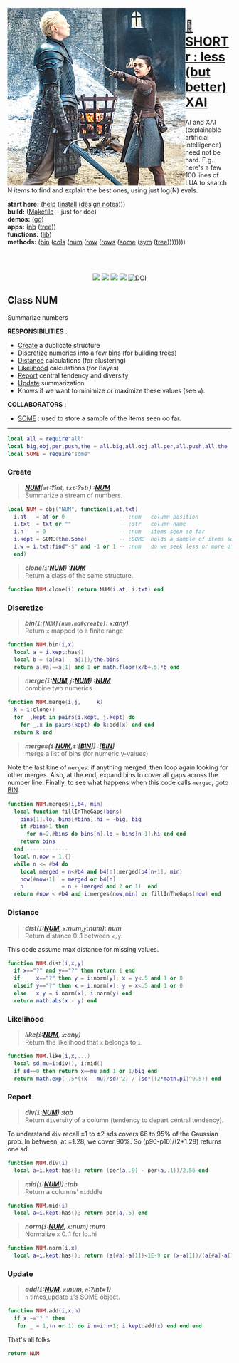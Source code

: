 <a href="all.md"><img align=left width=400 src="stark.jpeg"></a>

# [:high_brightness: SHORTr : less (but better) XAI](all.md)


AI and XAI (explainable artificial intelligence) need not be
hard.  E.g. here's a few 100 lines of LUA
to search N items to  find and explain the best ones, using just
log(N) evals.  

**start here:**  ([help](all.md) ([install](/INSTALL.md) ([design notes](design.md))))                                                                                               
**build:**       ([Makefile](https://github.com/timm/shortr/blob/master/etc/src/Makefile)-- just for doc)                                                                           
**demos:**       ([go](go.md))                                                                                                                                                      
**apps:**         ([nb](nb.md) ([tree](tree.md)))   
**functions:**   ([lib](lib.md))     
**methods:**    ([bin](bin.md) ([cols](cols.md) ([num](num.md) ([row](row.md) ([rows](rows.md) ([some](some.md) ([sym](sym.md) ([tree](tree.md)))))))))


<br clear=all>&nbsp;
<p align=center>
<a href=".."><img src="https://img.shields.io/badge/Lua-%232C2D72.svg?logo=lua&logoColor=white"></a>
<a href=".."><img src="https://img.shields.io/badge/checked--by-syntastic-yellow?logo=Checkmarx&logoColor=white"></a>
<a href="https://github.com/timm/shortr/actions/workflows/tests.yml"><img src="https://github.com/timm/shortr/actions/workflows/tests.yml/badge.svg"></a>
<a href="https://opensource.org/licenses/BSD-2-Clause"><img  src="https://img.shields.io/badge/License-BSD%202--Clause-orange.svg?logo=opensourceinitiative&logoColor=white"></a>
<a href="https://zenodo.org/badge/latestdoi/206205826"> <img  src="https://zenodo.org/badge/206205826.svg" alt="DOI"></a> 
</p>

## Class NUM
Summarize numbers

**RESPONSIBILITIES** : 
- [Create](#create) a duplicate structure 
- [Discretize](#discretize) numerics into a few bins (for building trees)
- [Distance](#distance) calculations (for clustering)
- [Likelihood](#likelihood) calculations (for Bayes)
- [Report](#report)  central tendency and diversity
- [Update](#update) summarization
- Knows if we want to minimize or maximize these values (see `w`).

**COLLABORATORS** :
- [SOME](some.md) : used to store a sample of the items seen oo far.
------------------------------------------------------------



```lua
local all = require"all"
local big,obj,per,push,the = all.big,all.obj,all.per,all.push,all.the
local SOME = require"some"
```


### Create
> ***[NUM](num.md#create)(`at`:?int, `txt`:?str) :[NUM](num.md#create)***<br>
Summarize a stream of numbers.




```lua
local NUM = obj("NUM", function(i,at,txt) 
  i.at   = at or 0                 -- :num   column position 
  i.txt  = txt or ""               -- :str   column name 
  i.n    = 0                       -- :num   items seen so far
  i.kept = SOME(the.Some)          -- :SOME  holds a sample of items seen so far
  i.w = i.txt:find"-$" and -1 or 1 -- :num   do we seek less or more of this?
  end)
```


> ***clone(`i`:[NUM](num.md#create)) :[NUM](num.md#create)***<br>
Return a class of the same structure.




```lua
function NUM.clone(i) return NUM(i.at, i.txt) end
```


### Discretize
> ***bin(`i`:`[NUM](num.md#create)`: `x`:any)***<br>
Return `x` mapped to a finite range




```lua
function NUM.bin(i,x)
  local a = i.kept:has()
  local b = (a[#a] - a[1])/the.bins
  return a[#a]==a[1] and 1 or math.floor(x/b+.5)*b end
```


> ***merge(`i`:[NUM](num.md#create),`j`:[NUM](num.md#create)) :[NUM](num.md#create)***<br>
combine two numerics




```lua
function NUM.merge(i,j,     k)
  k = i:clone()
  for _,kept in pairs{i.kept, j.kept} do
    for _,x in pairs(kept) do k:add(x) end end
  return k end
```


> ***merges(`i`:[NUM](num.md#create),`t`:[[BIN](bin.md#create)]) :[[BIN](bin.md#create)]***<br>
merge a list of bins (for numeric y-values)

Note the last kine of `merges`: if anything merged, then loop again looking for other merges.
Also, at the end, expand bins to cover all gaps across the number line.
Finally, to see what happens when this code calls `merged`, goto [BIN](bin.md).



```lua
function NUM.merges(i,b4, min) 
  local function fillInTheGaps(bins)
    bins[1].lo, bins[#bins].hi = -big, big
    if #bins>1 then
      for n=2,#bins do bins[n].lo = bins[n-1].hi end end
    return bins 
  end ------------- 
  local n,now = 1,{}
  while n <= #b4 do
    local merged = n<#b4 and b4[n]:merged(b4[n+1], min)
    now[#now+1]  = merged or b4[n]
    n            = n + (merged and 2 or 1)  end
  return #now < #b4 and i:merges(now,min) or fillInTheGaps(now) end
```


### Distance
> ***dist(`i`:[NUM](num.md#create), `x`:num,`y`:num): num***<br>
Return distance 0..1 between `x,y`.

This code assume max distance for missing values.



```lua
function NUM.dist(i,x,y)
  if x=="?" and y=="?" then return 1 end
  if     x=="?" then y = i:norm(y); x = y<.5 and 1 or 0 
  elseif y=="?" then x = i:norm(x); y = x<.5 and 1 or 0
  else   x,y = i:norm(x), i:norm(y) end
  return math.abs(x - y) end 
```


### Likelihood
> ***like(`i`:[NUM](num.md#create), `x`:any)***<br>
Return the likelihood that `x` belongs to `i`.




```lua
function NUM.like(i,x,...)
  local sd,mu=i:div(), i:mid()
  if sd==0 then return x==mu and 1 or 1/big end
  return math.exp(-.5*((x - mu)/sd)^2) / (sd*((2*math.pi)^0.5)) end  
```


### Report
> ***div(`i`:[NUM](num.md#create)) :tab***<br>
Return `div`ersity of a column (tendency to depart central tendency).

To understand `div`  recall &pm;1 to &pm;2 sds covers 66 to 95% of the Gaussian prob.
In between, at &pm;1.28, we cover 90%. So (p90-p10)/(2*1.28) returns one sd.



```lua
function NUM.div(i) 
  local a=i.kept:has(); return (per(a,.9) - per(a,.1))/2.56 end
```


> ***mid(`i`:[NUM](num.md#create))) :tab***<br>
Return a columns' `mid`ddle




```lua
function NUM.mid(i) 
  local a=i.kept:has(); return per(a,.5) end
```


> ***norm(`i`:[NUM](num.md#create), `x`:num) :num***<br>
Normalize `x` 0..1 for lo..hi




```lua
function NUM.norm(i,x)
  local a=i.kept:has(); return (a[#a]-a[1])<1E-9 or (x-a[1])/(a[#a]-a[1]) end
```


### Update
> ***add(`i`:[NUM](num.md#create), `x`:num, `n`:?int=1)***<br>
`n` times,update `i`'s SOME object.




```lua
function NUM.add(i,x,n)
  if x ~="? " then 
   for _ = 1,(n or 1) do i.n=i.n+1; i.kept:add(x) end end end
```


That's all folks.



```lua
return NUM
```


